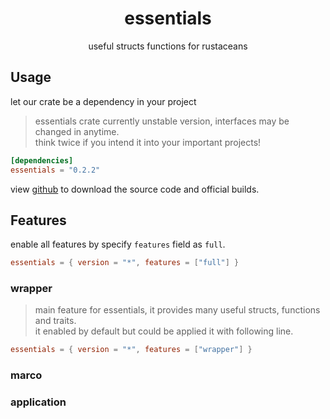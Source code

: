 # <center>essentials</center>
<center>useful structs functions for rustaceans</center>


## Usage
let our crate be a dependency in your project
> essentials crate currently unstable version, 
> interfaces may be changed in anytime.  
> think twice if you intend it into your important projects!  
```toml
[dependencies]
essentials = "0.2.2"
````
view [github](https://github.com/Nishikigii/essentials.rs) to download the source code and official builds.

## Features
enable all features by specify `features` field as `full`.  
```toml
essentials = { version = "*", features = ["full"] }
```

### wrapper
> main feature for essentials, it provides many useful structs, functions and traits.     
> it enabled by default but could be applied it with following line.
```toml
essentials = { version = "*", features = ["wrapper"] }
```

### marco
### application